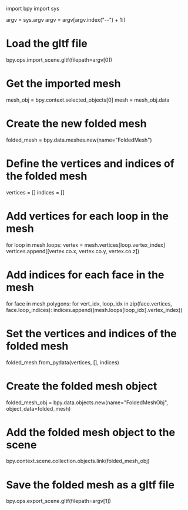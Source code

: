 import bpy
import sys

argv = sys.argv
argv = argv[argv.index("--") + 1:]

# Load the gltf file
bpy.ops.import_scene.gltf(filepath=argv[0])

# Get the imported mesh
mesh_obj = bpy.context.selected_objects[0]
mesh = mesh_obj.data

# Create the new folded mesh
folded_mesh = bpy.data.meshes.new(name="FoldedMesh")

# Define the vertices and indices of the folded mesh
vertices = []
indices = []

# Add vertices for each loop in the mesh
for loop in mesh.loops:
    vertex = mesh.vertices[loop.vertex_index]
    vertices.append([vertex.co.x, vertex.co.y, vertex.co.z])

# Add indices for each face in the mesh
for face in mesh.polygons:
    for vert_idx, loop_idx in zip(face.vertices, face.loop_indices):
        indices.append((mesh.loops[loop_idx].vertex_index))

# Set the vertices and indices of the folded mesh
folded_mesh.from_pydata(vertices, [], indices)

# Create the folded mesh object
folded_mesh_obj = bpy.data.objects.new(name="FoldedMeshObj", object_data=folded_mesh)

# Add the folded mesh object to the scene
bpy.context.scene.collection.objects.link(folded_mesh_obj)

# Save the folded mesh as a gltf file
bpy.ops.export_scene.gltf(filepath=argv[1])
